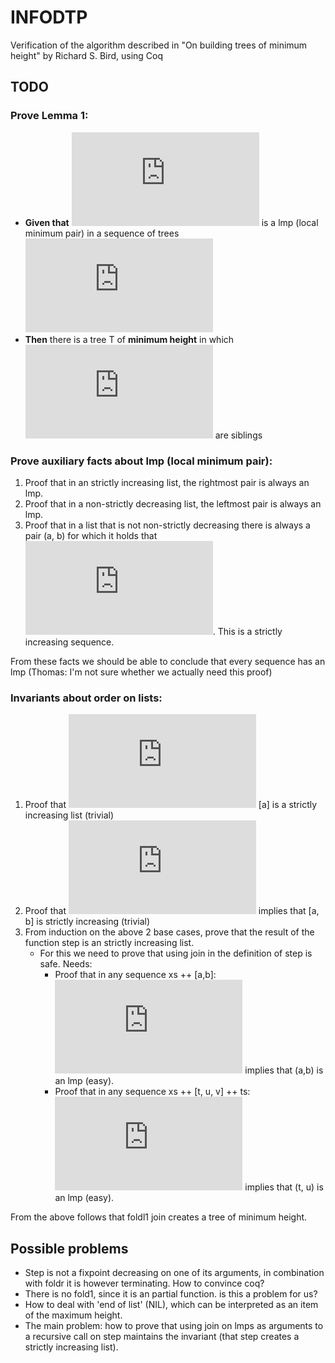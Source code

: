 INFODTP
=======

Verification of the algorithm described in "On building trees of minimum height" by Richard S. Bird, using Coq

TODO
----

### Prove Lemma 1:

* **Given that** ![pair](http://latex.codecogs.com/svg.latex?%28t_%7Bi%7D%2C%20t_%7Bi&plus;1%7D%29)
  is a lmp (local minimum pair) in a sequence of trees
  ![bounds](http://latex.codecogs.com/svg.latex?h_%7Bi%7D%20%3A%20%281%20%5Cleq%20i%20%5Cleq%20N%29)
* **Then** there is a tree T of **minimum height** in which
  ![pair](http://latex.codecogs.com/svg.latex?%28t_%7Bi%7D%2C%20t_%7Bi&plus;1%7D%29) are siblings

### Prove auxiliary facts about lmp (local minimum pair):

1. Proof that in an strictly increasing list, the rightmost pair is always an lmp.
2. Proof that in a non-strictly decreasing list, the leftmost pair is always an lmp.
3. Proof that in a list that is not non-strictly decreasing there is always a pair (a, b)
   for which it holds that ![alessb](http://latex.codecogs.com/svg.latex?a%3Cb).
   This is a strictly increasing sequence.

From these facts we should be able to conclude that every sequence has an lmp
(Thomas: I'm not sure whether we actually need this proof)

### Invariants about order on lists:

1. Proof that ![FAa](http://latex.codecogs.com/svg.latex?%5Cforall%7Ba%7D) [a] is a
   strictly increasing list (trivial)
2. Proof that ![FAaaltb](http://latex.codecogs.com/svg.latex?%5Cforall%7Ba%7D%20%3A%20a%20%3C%20b)
   implies that [a, b] is strictly increasing (trivial)
3. From induction on the above 2 base cases, prove that the result of the function step is
   an strictly increasing list.
     * For this we need to prove that using join in the definition of step is safe. Needs:
       - Proof that in any sequence xs ++ [a,b]:
         ![ageb](http://latex.codecogs.com/svg.latex?a%20%5Cgeq%20b) implies that (a,b) is an lmp (easy).
       - Proof that in any sequence xs ++ [t, u, v] ++ ts:
         ![vgttgequ](http://latex.codecogs.com/svg.latex?v%20%3E%20t%20%5Cgeq%20u)
         implies that (t, u) is an lmp (easy).

From the above follows that foldl1 join creates a tree of minimum height.


Possible problems
-----------------

* Step is not a fixpoint decreasing on one of its arguments, in combination with foldr it is
  however terminating. How to convince coq?
* There is no fold1, since it is an partial function. is this a problem for us?
* How to deal with 'end of list' (NIL), which can be interpreted as an item of the maximum height.
* The main problem: how to prove that using join on lmps as arguments to a recursive call on step
  maintains the invariant (that step creates a strictly increasing list).

